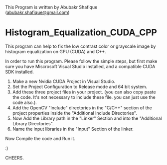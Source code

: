 This Program is written by Abubakr Shafique (abubakr.shafique@gmail.com)

# Histogram_Equalization_CUDA_CPP
This program can help to fix the low contrast color or grayscale image by histogram equalization on GPU (CUDA) and C++.


In order to run this program. Please follow the simple steps, but first make sure you have Miscrosoft Visual Studio installed, and a compatible CUDA SDK installed.

1. Make a new Nvidia CUDA Project in Visual Studio.
2. Set the Project Configuration to Release mode and 64 bit system.
3. Add these three project files in your project. (you can also copy paste the code. It's not necessary to include these file. you can just use the code also.).
4. Add the OpenCV "Include" directories in the "C/C++" section of the project properties inside the "Additional Include Directories".
5. Now Add the Library path in the "Linker" Section and into the "Additional Library Directories".
6. Name the input libraries in the "Input" Section of the linker.

Now Compile the code and Run it.

:)

CHEERS.
